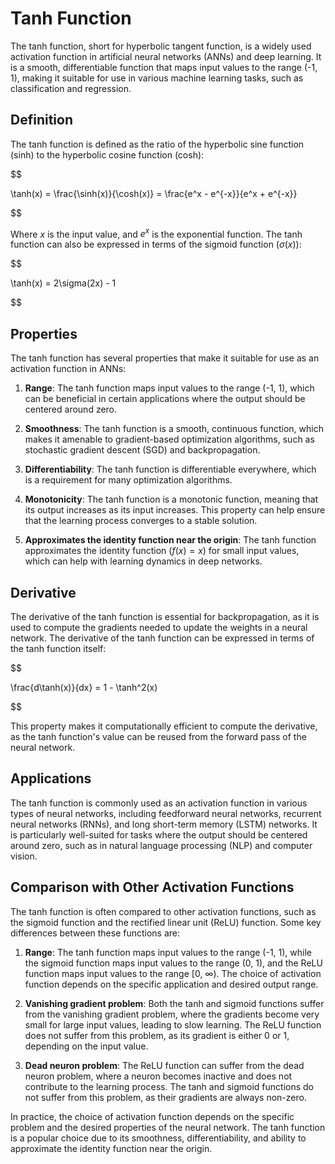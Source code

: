 # Tanh Function

The tanh function, short for hyperbolic tangent function, is a widely used activation function in artificial neural networks (ANNs) and deep learning. It is a smooth, differentiable function that maps input values to the range (-1, 1), making it suitable for use in various machine learning tasks, such as classification and regression.

## Definition

The tanh function is defined as the ratio of the hyperbolic sine function (sinh) to the hyperbolic cosine function (cosh):


$$

\tanh(x) = \frac{\sinh(x)}{\cosh(x)} = \frac{e^x - e^{-x}}{e^x + e^{-x}}

$$


Where $x$ is the input value, and $e^x$ is the exponential function. The tanh function can also be expressed in terms of the sigmoid function ($\sigma(x)$):


$$

\tanh(x) = 2\sigma(2x) - 1

$$


## Properties

The tanh function has several properties that make it suitable for use as an activation function in ANNs:

1. **Range**: The tanh function maps input values to the range (-1, 1), which can be beneficial in certain applications where the output should be centered around zero.

2. **Smoothness**: The tanh function is a smooth, continuous function, which makes it amenable to gradient-based optimization algorithms, such as stochastic gradient descent (SGD) and backpropagation.

3. **Differentiability**: The tanh function is differentiable everywhere, which is a requirement for many optimization algorithms.

4. **Monotonicity**: The tanh function is a monotonic function, meaning that its output increases as its input increases. This property can help ensure that the learning process converges to a stable solution.

5. **Approximates the identity function near the origin**: The tanh function approximates the identity function ($f(x) = x$) for small input values, which can help with learning dynamics in deep networks.

## Derivative

The derivative of the tanh function is essential for backpropagation, as it is used to compute the gradients needed to update the weights in a neural network. The derivative of the tanh function can be expressed in terms of the tanh function itself:


$$

\frac{d\tanh(x)}{dx} = 1 - \tanh^2(x)

$$


This property makes it computationally efficient to compute the derivative, as the tanh function's value can be reused from the forward pass of the neural network.

## Applications

The tanh function is commonly used as an activation function in various types of neural networks, including feedforward neural networks, recurrent neural networks (RNNs), and long short-term memory (LSTM) networks. It is particularly well-suited for tasks where the output should be centered around zero, such as in natural language processing (NLP) and computer vision.

## Comparison with Other Activation Functions

The tanh function is often compared to other activation functions, such as the sigmoid function and the rectified linear unit (ReLU) function. Some key differences between these functions are:

1. **Range**: The tanh function maps input values to the range (-1, 1), while the sigmoid function maps input values to the range (0, 1), and the ReLU function maps input values to the range [0, $\infty$). The choice of activation function depends on the specific application and desired output range.

2. **Vanishing gradient problem**: Both the tanh and sigmoid functions suffer from the vanishing gradient problem, where the gradients become very small for large input values, leading to slow learning. The ReLU function does not suffer from this problem, as its gradient is either 0 or 1, depending on the input value.

3. **Dead neuron problem**: The ReLU function can suffer from the dead neuron problem, where a neuron becomes inactive and does not contribute to the learning process. The tanh and sigmoid functions do not suffer from this problem, as their gradients are always non-zero.

In practice, the choice of activation function depends on the specific problem and the desired properties of the neural network. The tanh function is a popular choice due to its smoothness, differentiability, and ability to approximate the identity function near the origin.
